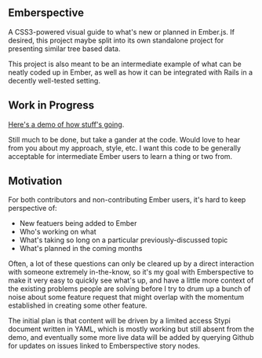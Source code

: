 ## Emberspective

A CSS3-powered visual guide to what's new or planned in Ember.js. If
desired, this project maybe split into its own standalone project for
presenting similar tree based data. 

This project is also meant to be an intermediate example of what can be
neatly coded up in Ember, as well as how it can be integrated with Rails
in a decently well-tested setting. 

## Work in Progress

[Here's a demo of how stuff's going](http://emberspective.herokuapp.com).

Still much to be done, but take a gander at the code. Would love to hear
from you about my approach, style, etc. I want this code to be generally
acceptable for intermediate Ember users to learn a thing or two from.

## Motivation

For both contributors and non-contributing Ember users, it's hard to
keep perspective of:

- New featuers being added to Ember
- Who's working on what
- What's taking so long on a particular previously-discussed topic
- What's planned in the coming months

Often, a lot of these questions can only be cleared up by a direct
interaction with someone extremely in-the-know, so it's my goal with
Emberspective to make it very easy to quickly see what's up, and have a
little more context of the existing problems people are solving before I
try to drum up a bunch of noise about some feature request that might
overlap with the momentum established in creating some other feature. 

The initial plan is that content will be driven by a limited access
Stypi document written in YAML, which is mostly working but still absent
from the demo, and eventually some more live data will be added by
querying Github for updates on issues linked to Emberspective story
nodes. 

